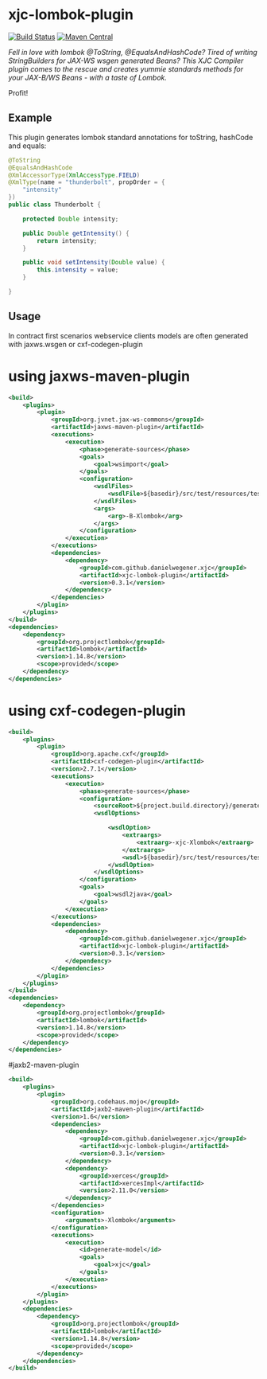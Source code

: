 xjc-lombok-plugin
================

[![Build Status](https://secure.travis-ci.org/danielwegener/xjc-guava-plugin.png)](https://travis-ci.org/danielwegener/xjc-guava-plugin)
[![Maven Central](https://maven-badges.herokuapp.com/maven-central/com.github.danielwegener.xjc/xjc-guava-plugin/badge.svg)](https://maven-badges.herokuapp.com/maven-central/com.github.danielwegener.xjc/xjc-guava-plugin)

*Fell in love with lombok @ToString, @EqualsAndHashCode? Tired of writing StringBuilders for JAX-WS wsgen generated Beans? This XJC Compiler plugin comes to the rescue and creates yummie standards methods for your JAX-B/WS Beans - with a taste of Lombok.*

Profit!

Example
---------------------
This plugin generates lombok standard annotations for toString, hashCode and equals:
```java
@ToString
@EqualsAndHashCode
@XmlAccessorType(XmlAccessType.FIELD)
@XmlType(name = "thunderbolt", propOrder = {
    "intensity"
})
public class Thunderbolt {

    protected Double intensity;

    public Double getIntensity() {
        return intensity;
    }

    public void setIntensity(Double value) {
        this.intensity = value;
    }

}
```


Usage
---------------------

In contract first scenarios webservice clients models are often generated with jaxws.wsgen or cxf-codegen-plugin

# using jaxws-maven-plugin
```xml
<build>
    <plugins>
        <plugin>
            <groupId>org.jvnet.jax-ws-commons</groupId>
            <artifactId>jaxws-maven-plugin</artifactId>
            <executions>
                <execution>
                    <phase>generate-sources</phase>
                    <goals>
                        <goal>wsimport</goal>
                    </goals>
                    <configuration>
                        <wsdlFiles>
                            <wsdlFile>${basedir}/src/test/resources/test.wsdl</wsdlFile>
                        </wsdlFiles>
                        <args>
                            <arg>-B-Xlombok</arg>
                        </args>
                    </configuration>
                </execution>
            </executions>
            <dependencies>
                <dependency>
                    <groupId>com.github.danielwegener.xjc</groupId>
                    <artifactId>xjc-lombok-plugin</artifactId>
                    <version>0.3.1</version>
                </dependency>
            </dependencies>
        </plugin>
    </plugins>
</build>
<dependencies>
    <dependency>
        <groupId>org.projectlombok</groupId>
		<artifactId>lombok</artifactId>
		<version>1.14.8</version>
		<scope>provided</scope>
    </dependency>
</dependencies>
```

# using cxf-codegen-plugin

```xml
<build>
    <plugins>
        <plugin>
            <groupId>org.apache.cxf</groupId>
            <artifactId>cxf-codegen-plugin</artifactId>
            <version>2.7.1</version>
            <executions>
                <execution>
                    <phase>generate-sources</phase>
                    <configuration>
                        <sourceRoot>${project.build.directory}/generated-sources/cxf</sourceRoot>
                        <wsdlOptions>

                            <wsdlOption>
                                <extraargs>
                                    <extraarg>-xjc-Xlombok</extraarg>
                                </extraargs>
                                <wsdl>${basedir}/src/test/resources/test.wsdl</wsdl>
                            </wsdlOption>
                        </wsdlOptions>
                    </configuration>
                    <goals>
                        <goal>wsdl2java</goal>
                    </goals>
                </execution>
            </executions>
            <dependencies>
                <dependency>
                    <groupId>com.github.danielwegener.xjc</groupId>
                    <artifactId>xjc-lombok-plugin</artifactId>
                    <version>0.3.1</version>
                </dependency>
            </dependencies>
        </plugin>
    </plugins>
</build>
<dependencies>
    <dependency>
        <groupId>org.projectlombok</groupId>
		<artifactId>lombok</artifactId>
		<version>1.14.8</version>
		<scope>provided</scope>
    </dependency>
</dependencies>

```
#jaxb2-maven-plugin

```xml
<build>
    <plugins>
        <plugin>
            <groupId>org.codehaus.mojo</groupId>
            <artifactId>jaxb2-maven-plugin</artifactId>
            <version>1.6</version>
            <dependencies>
                <dependency>
                    <groupId>com.github.danielwegener.xjc</groupId>
                    <artifactId>xjc-lombok-plugin</artifactId>
                    <version>0.3.1</version>
                </dependency>
                <dependency>
                    <groupId>xerces</groupId>
                    <artifactId>xercesImpl</artifactId>
                    <version>2.11.0</version>
                </dependency>
            </dependencies>
            <configuration>
                <arguments>-Xlombok</arguments>
            </configuration>
            <executions>
                <execution>
                    <id>generate-model</id>
                    <goals>
                        <goal>xjc</goal>
                    </goals>
                </execution>
            </executions>
        </plugin>
    </plugins>
    <dependencies>
        <dependency>
            <groupId>org.projectlombok</groupId>
		    <artifactId>lombok</artifactId>
		    <version>1.14.8</version>
		    <scope>provided</scope>
        </dependency>
    </dependencies>
</build>
```
